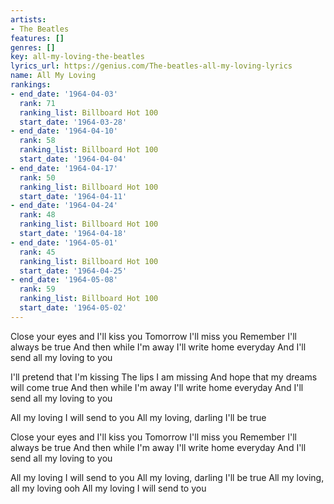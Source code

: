 ```yaml
---
artists:
- The Beatles
features: []
genres: []
key: all-my-loving-the-beatles
lyrics_url: https://genius.com/The-beatles-all-my-loving-lyrics
name: All My Loving
rankings:
- end_date: '1964-04-03'
  rank: 71
  ranking_list: Billboard Hot 100
  start_date: '1964-03-28'
- end_date: '1964-04-10'
  rank: 58
  ranking_list: Billboard Hot 100
  start_date: '1964-04-04'
- end_date: '1964-04-17'
  rank: 50
  ranking_list: Billboard Hot 100
  start_date: '1964-04-11'
- end_date: '1964-04-24'
  rank: 48
  ranking_list: Billboard Hot 100
  start_date: '1964-04-18'
- end_date: '1964-05-01'
  rank: 45
  ranking_list: Billboard Hot 100
  start_date: '1964-04-25'
- end_date: '1964-05-08'
  rank: 59
  ranking_list: Billboard Hot 100
  start_date: '1964-05-02'
---
```

Close your eyes and I'll kiss you
Tomorrow I'll miss you
Remember I'll always be true
And then while I'm away
I'll write home everyday
And I'll send all my loving to you


I'll pretend that I'm kissing
The lips I am missing
And hope that my dreams will come true
And then while I'm away
I'll write home everyday
And I'll send all my loving to you


All my loving I will send to you
All my loving, darling I'll be true


Close your eyes and I'll kiss you
Tomorrow I'll miss you
Remember I'll always be true
And then while I'm away
I'll write home everyday
And I'll send all my loving to you


All my loving I will send to you
All my loving, darling I'll be true
All my loving, all my loving ooh
All my loving I will send to you
